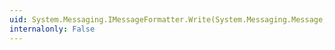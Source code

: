 ```yaml
---
uid: System.Messaging.IMessageFormatter.Write(System.Messaging.Message,System.Object)
internalonly: False
---
```

